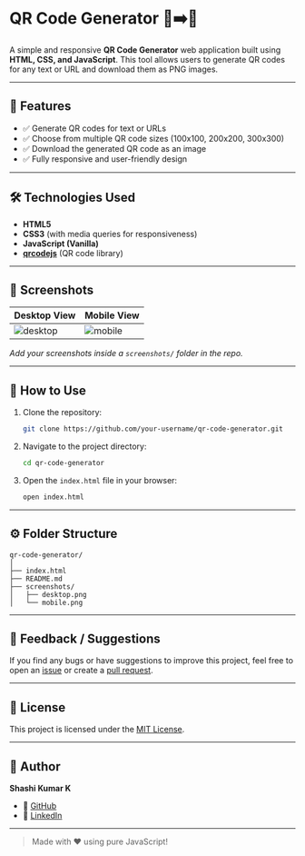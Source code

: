 # QR Code Generator 🧾➡️🔳

A simple and responsive **QR Code Generator** web application built using **HTML, CSS, and JavaScript**. This tool allows users to generate QR codes for any text or URL and download them as PNG images.

---

## 🚀 Features

- ✅ Generate QR codes for text or URLs
- ✅ Choose from multiple QR code sizes (100x100, 200x200, 300x300)
- ✅ Download the generated QR code as an image
- ✅ Fully responsive and user-friendly design

---

## 🛠️ Technologies Used

- **HTML5**
- **CSS3** (with media queries for responsiveness)
- **JavaScript (Vanilla)**
- **[qrcodejs](https://github.com/davidshimjs/qrcodejs)** (QR code library)

---

## 📸 Screenshots

| Desktop View | Mobile View |
|--------------|-------------|
| ![desktop](screenshots/desktop.png) | ![mobile](screenshots/mobile.png) |

*Add your screenshots inside a `screenshots/` folder in the repo.*

---

## 🔧 How to Use

1. Clone the repository:
   ```bash
   git clone https://github.com/your-username/qr-code-generator.git
   ```
2. Navigate to the project directory:
   ```bash
   cd qr-code-generator
   ```
3. Open the `index.html` file in your browser:
   ```bash
   open index.html
   ```

---

## ⚙️ Folder Structure

```
qr-code-generator/
│
├── index.html
├── README.md
├── screenshots/
│   ├── desktop.png
│   └── mobile.png
```

---

## 📩 Feedback / Suggestions

If you find any bugs or have suggestions to improve this project, feel free to open an [issue](https://github.com/your-username/qr-code-generator/issues) or create a [pull request](https://github.com/your-username/qr-code-generator/pulls).

---

## 📄 License

This project is licensed under the [MIT License](LICENSE).

---

## 🙌 Author

**Shashi Kumar K**

- 🔗 [GitHub](https://github.com/shashikumar88)
- 🔗 [LinkedIn](https://www.linkedin.com/in/shashi-kumar-k-1470b9278/)

---

> Made with ❤️ using pure JavaScript!
